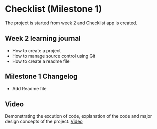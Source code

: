 #  Checklist (Milestone 1)

The project is started from week 2 and Checklist app is created.

## Week 2 learning journal

- How to create a project
- How to manage source control using Git
- How to create a readme file

## Milestone 1 Changelog

- Add Readme file

## Video

Demonstrating the excution of code, explanation of the code and major design concepts of the project.
[Video](https://)
